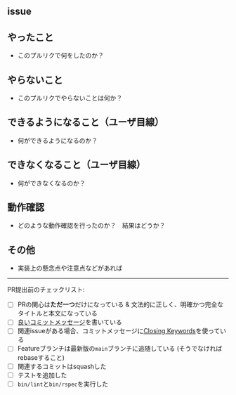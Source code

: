 ## issue


## やったこと

* このプルリクで何をしたのか？

## やらないこと

* このプルリクでやらないことは何か？

## できるようになること（ユーザ目線）

* 何ができるようになるのか？

## できなくなること（ユーザ目線）

* 何ができなくなるのか？

## 動作確認

* どのような動作確認を行ったのか？　結果はどうか？

## その他

* 実装上の懸念点や注意点などがあれば

---

PR提出前のチェックリスト:

- [ ] PRの関心は**ただ一つ**だけになっている & 文法的に正しく、明確かつ完全なタイトルと本文になっている
- [ ] [良いコミットメッセージ][1]を書いている
- [ ] 関連issueがある場合、コミットメッセージに[Closing Keywords][2]を使っている
- [ ] Featureブランチは最新版の`main`ブランチに追随している (そうでなければrebaseすること)
- [ ] 関連するコミットはsquashした
- [ ] テストを追加した
- [ ] `bin/lint`と`bin/rspec`を実行した

[1]: https://postd.cc/how-to-write-a-git-commit-message/

[2]: https://docs.github.com/ja/communities/using-templates-to-encourage-useful-issues-and-pull-requests/creating-a-pull-request-template-for-your-repository
